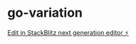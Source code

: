 # go-variation

[Edit in StackBlitz next generation editor ⚡️](https://stackblitz.com/~/github.com/qcgm1978/go-variation)
